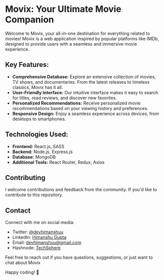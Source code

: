 # Movix: Your Ultimate Movie Companion

Welcome to Movix, your all-in-one destination for everything related to movies! Movix is a web application inspired by popular platforms like IMDb, designed to provide users with a seamless and immersive movie experience.

## Key Features:
- **Comprehensive Database:** Explore an extensive collection of movies, TV shows, and documentaries. From the latest releases to timeless classics, Movix has it all.
- **User-Friendly Interface:** Our intuitive interface makes it easy to search for titles, read reviews, and discover new favorites.
- **Personalized Recommendations:** Receive personalized movie recommendations based on your viewing history and preferences.
- **Responsive Design:** Enjoy a seamless experience across devices, from desktops to smartphones.

## Technologies Used:
- **Frontend:** React.js, SASS
- **Backend:** Node.js, Express.js
- **Database:** MongoDB
- **Additional Tools:** React Router, Redux, Axios

## Contributing
I welcome contributions and feedback from the community. If you'd like to contribute to this repository.

## Contact
Connect with me on social media:
- Twitter: [@devhimanshuu](https://twitter.com/devhimanshuu)
- LinkedIn: [Himanshu Gupta](https://www.linkedin.com/in/himanshu-guptaa/)
- Email: devhimanshuu@gmail.com
- Hashnode: [TechSphere](https://techsphere.hashnode.dev/)

Feel free to reach out if you have questions, suggestions, or just want to chat about Movix

Happy coding! 🚀
